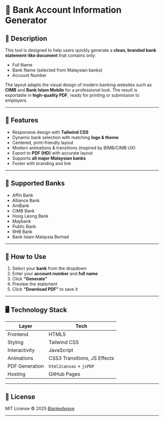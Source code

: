 # 💼 Bank Account Information Generator

## 📝 Description

This tool is designed to help users quickly generate a **clean, branded bank statement-like document** that contains only:
- Full Name
- Bank Name (selected from Malaysian banks)
- Account Number

The layout adapts the visual design of modern banking websites such as **CIMB** and **Bank Islam Mobile** for a professional look. The result is exportable in **high-quality PDF**, ready for printing or submission to employers.

---

## 🚀 Features

- Responsive design with **Tailwind CSS**
- Dynamic bank selection with matching **logo & theme**
- Centered, print-friendly layout
- Modern animations & transitions (inspired by BIMB/CIMB UX)
- Export to **PDF (HD)** with accurate layout
- Supports **all major Malaysian banks**
- Footer with branding and link

---

## 🏦 Supported Banks

- Affin Bank  
- Alliance Bank  
- AmBank  
- CIMB Bank
- Hong Leong Bank  
- Maybank
- Public Bank  
- RHB Bank
- Bank Islam Malaysia Berhad

---

## 🧪 How to Use

1. Select your **bank** from the dropdown
2. Enter your **account number** and **full name**
3. Click **“Generate”**
4. Preview the statement
5. Click **“Download PDF”** to save it

---

## 🖥️ Technology Stack

| Layer | Tech |
|-------|------|
| Frontend | HTML5 |
| Styling | Tailwind CSS |
| Interactivity | JavaScript |
| Animations | CSS3 Transitions, JS Effects |
| PDF Generation | `html2canvas` + `jsPDF` |
| Hosting | GitHub Pages |

---

## 📄 License

MIT License © 2025 [Blankedwave](https://github.com/BlankedWave)

---
